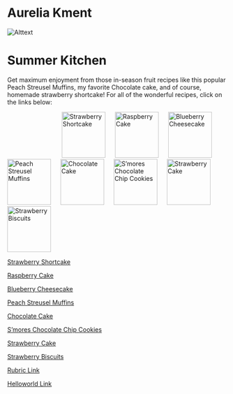 


  






# Aurelia Kment

![Alttext](https://images.immediate.co.uk/production/volatile/sites/30/2022/05/Raspberry-cake-92db1a0.jpg?quality=90&webp=true&resize=375,341)


# Summer Kitchen #
<p> Get maximum enjoyment from those in-season fruit recipes like this popular Peach Streusel Muffins, my favorite Chocolate cake, and of course,  homemade strawberry shortcake! For all of the wonderful recipes, click on the links below:
</p>

<p><a href="https://aurelia2024.github.io/Page-1/"><img src="https://sallysbakingaddiction.com/wp-content/uploads/2022/04/strawberry-shortcake-whipped-cream-biscuits.jpg" alt="Strawberry Shortcake" style="width:100px;height:105px;margin-left:125px;margin-right:18px;" /></a>
<a href="https://aurelia2024.github.io/Page-2/"><img src="https://images.immediate.co.uk/production/volatile/sites/30/2022/05/Raspberry-cake-92db1a0.jpg"                        quality=90&webp=true&resize=300,272" alt="Raspberry Cake" style="width:100px;height:105px;margin-right:18px;" /></a>
<a href="https://aurelia2024.github.io/page-3/"><img src="https://theloopywhisk.com/wp-content/uploads/2021/01/Blueberry-Cheesecake_730px-9.jpg.webp" alt="Blueberry Cheesecake" style="width:100px;height:105px;margin-right:18px;" /></a>
<a href="https://github.com/aurelia2024/page-4/"><img src="https://sallysbakingaddiction.com/wp-content/uploads/2014/07/peach-muffins.jpg" alt="Peach Streusel Muffins" style="width:100px;height:105px;margin-right:18px;" /></a>
<a href="https://aurelia2024.github.io/page-5/"><img src="https://sallysbakingaddiction.com/wp-content/uploads/2017/06/chocolate-zucchini-cake.jpg" alt="Chocolate Cake" style="width:100px;height:105px;margin-right:18px;" /></a>
<a href="https://aurelia2024.github.io/page-6/"><img src="https://sallysbakingaddiction.com/wp-content/uploads/2012/04/smores-chocolate-chip-cookies-5.jpg" alt="S’mores Chocolate Chip Cookies" style="width:100px;height:105px;margin-right:18px;" /></a>
<a href="https://aurelia2024.github.io/page-7/"><img src="https://sallysbakingaddiction.com/wp-content/uploads/2017/12/homemade-strawberry-cake-4.jpg" alt="Strawberry Cake" style="width:100px;height:105px;margin-right:18px;" /></a>
<a href="https://aurelia2024.github.io/page-8/"><img src="https://sallysbakingaddiction.com/wp-content/uploads/2020/01/strawberry-shortcake-biscuit-cookies.jpg" alt="Strawberry Biscuits" style="width:100px;height:105px;margin-right:18px;" /></a>
  

</p>

[Strawberry Shortcake](https://aurelia2024.github.io/Page-1/)

[Raspberry Cake](https://aurelia2024.github.io/Page-2/)

[Blueberry Cheesecake](https://aurelia2024.github.io/page-3/)

[Peach Streusel Muffins](https://aurelia2024.github.io/page-4/)

[Chocolate Cake](https://aurelia2024.github.io/page-5/)

[S’mores Chocolate Chip Cookies](https://aurelia2024.github.io/page-6/)

[Strawberry Cake](https://aurelia2024.github.io/page-7/) 

[Strawberry Biscuits](https://aurelia2024.github.io/page-8/)

[Rubric Link](https://aurelia2024.github.io/rubric/)

[Helloworld Link](https://aurelia2024.github.io/Helloworld/)

